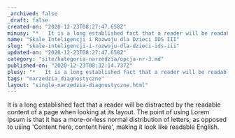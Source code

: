 ```yaml
---
_archived: false
_draft: false
created-on: "2020-12-23T08:27:47.658Z"
minusy: "*   It is a long established fact that a reader will be readable. It is a long established fact that a reader will be readable.\n*   It is a long established fact that a reader will be readable.\n*   It is a long established fact that a reader will be readable."
name: "Skale Inteligencji i Rozwoju dla Dzieci IDS III"
slug: "skale-inteligencji-i-rozwoju-dla-dzieci-ids-iii"
updated-on: "2020-12-23T08:27:47.658Z"
category: "site/kategoria-narzedzia/opcja-nr-3.md"
published-on: "2020-12-23T08:32:14.737Z"
plusy: "*   It is a long established fact that a reader will be readable. It is a long established fact that a reader will be readable.\n*   It is a long established fact that a reader will be readable.\n*   It is a long established fact that a reader will be readable."
tags: "narzedzia_diagnostyczne"
layout: "single-narzedzia-diagnostyczne.html"
---
```


It is a long established fact that a reader will be distracted by the readable content of a page when looking at its layout. The point of using Lorem Ipsum is that it has a more-or-less normal distribution of letters, as opposed to using 'Content here, content here', making it look like readable English.
